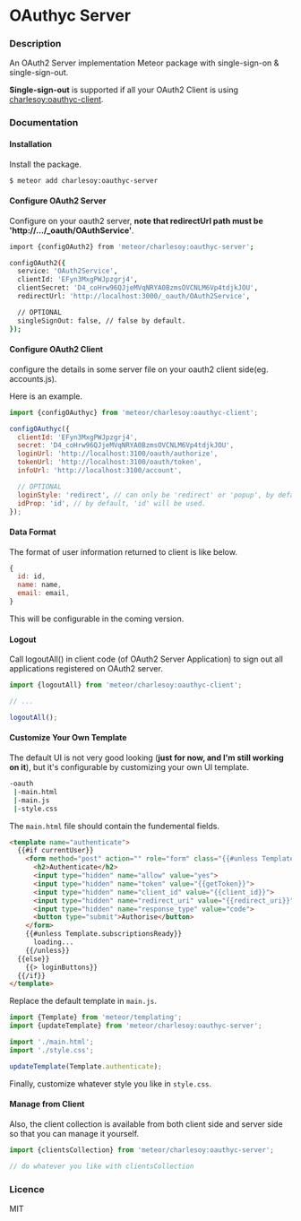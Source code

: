 # OAuthyc Server

### Description

An OAuth2 Server implementation Meteor package with single-sign-on & single-sign-out.

**Single-sign-out** is supported if all your OAuth2 Client is using [charlesoy:oauthyc-client][1].

### Documentation

#### Installation

Install the package.

```bash
$ meteor add charlesoy:oauthyc-server
```

#### Configure OAuth2 Server

Configure on your oauth2 server, **note that redirectUrl path must be 'http<span></span>://.../_oauth/OAuthService'**.

```bash
import {configOAuth2} from 'meteor/charlesoy:oauthyc-server';

configOAuth2({
  service: 'OAuth2Service',
  clientId: 'EFyn3MxgPWJpzgrj4',
  clientSecret: 'D4_coHrw96QJjeMVqNRYA0BzmsOVCNLM6Vp4tdjkJOU',
  redirectUrl: 'http://localhost:3000/_oauth/OAuth2Service',

  // OPTIONAL
  singleSignOut: false, // false by default.
});
```

#### Configure OAuth2 Client

configure the details in some server file on your oauth2 client side(eg. accounts.js).

Here is an example.

```javascript
import {configOAuthyc} from 'meteor/charlesoy:oauthyc-client';

configOAuthyc({
  clientId: 'EFyn3MxgPWJpzgrj4',
  secret: 'D4_coHrw96QJjeMVqNRYA0BzmsOVCNLM6Vp4tdjkJOU',
  loginUrl: 'http://localhost:3100/oauth/authorize',
  tokenUrl: 'http://localhost:3100/oauth/token',
  infoUrl: 'http://localhost:3100/account',

  // OPTIONAL
  loginStyle: 'redirect', // can only be 'redirect' or 'popup', by default, it's 'redirect'.
  idProp: 'id', // by default, 'id' will be used.
});
```

#### Data Format

The format of user information returned to client is like below.

```javascript
{
  id: id,
  name: name,
  email: email,
}
```

This will be configurable in the coming version.

#### Logout

Call logoutAll() in client code (of OAuth2 Server Application) to sign out all applications registered on OAuth2 server.

```javascript
import {logoutAll} from 'meteor/charlesoy:oauthyc-client'; 

// ...

logoutAll();
```

#### Customize Your Own Template

The default UI is not very good looking (**just for now, and I'm still working on it**), but it's configurable by customizing your own UI template.

```bash
-oauth
 |-main.html
 |-main.js
 |-style.css
```

The ```main.html``` file should contain the fundemental fields.

```html
<template name="authenticate">
  {{#if currentUser}}
    <form method="post" action="" role="form" class="{{#unless Template.subscriptionsReady}}hidden{{/unless}}">
      <h2>Authenticate</h2>
      <input type="hidden" name="allow" value="yes">
      <input type="hidden" name="token" value="{{getToken}}">
      <input type="hidden" name="client_id" value="{{client_id}}">
      <input type="hidden" name="redirect_uri" value="{{redirect_uri}}">
      <input type="hidden" name="response_type" value="code">
      <button type="submit">Authorise</button>
    </form>
    {{#unless Template.subscriptionsReady}}
      loading...
    {{/unless}}
  {{else}}
    {{> loginButtons}}
  {{/if}}
</template>
```

Replace the default template in ```main.js```.

```javascript
import {Template} from 'meteor/templating';
import {updateTemplate} from 'meteor/charlesoy:oauthyc-server';

import './main.html';
import './style.css';

updateTemplate(Template.authenticate);
```

Finally, customize whatever style you like in ```style.css```.

#### Manage from Client

Also, the client collection is available from both client side and server side so that you can manage it yourself.

```javascript
import {clientsCollection} from 'meteor/charlesoy:oauthyc-server';

// do whatever you like with clientsCollection
```

### Licence

MIT

[1]: https://atmospherejs.com/charlesoy/oauthyc-client